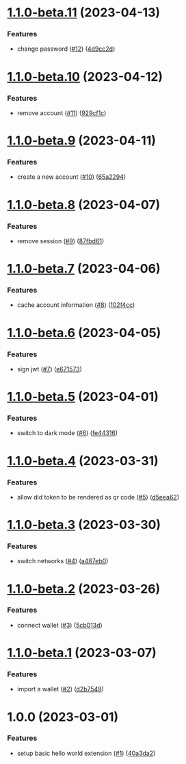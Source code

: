 # [1.1.0-beta.11](https://github.com/agoralabs-sh/agora-wallet-browser-extension/compare/v1.1.0-beta.10...v1.1.0-beta.11) (2023-04-13)


### Features

* change password ([#12](https://github.com/agoralabs-sh/agora-wallet-browser-extension/issues/12)) ([4d9cc2d](https://github.com/agoralabs-sh/agora-wallet-browser-extension/commit/4d9cc2dca803918fc7e1745312cd017a4d8a7cf8))

# [1.1.0-beta.10](https://github.com/agoralabs-sh/agora-wallet-browser-extension/compare/v1.1.0-beta.9...v1.1.0-beta.10) (2023-04-12)


### Features

* remove account ([#11](https://github.com/agoralabs-sh/agora-wallet-browser-extension/issues/11)) ([929cf1c](https://github.com/agoralabs-sh/agora-wallet-browser-extension/commit/929cf1c1b51ef309158b03b0a0af429ad829d5ad))

# [1.1.0-beta.9](https://github.com/agoralabs-sh/agora-wallet-browser-extension/compare/v1.1.0-beta.8...v1.1.0-beta.9) (2023-04-11)


### Features

* create a new account ([#10](https://github.com/agoralabs-sh/agora-wallet-browser-extension/issues/10)) ([65a2294](https://github.com/agoralabs-sh/agora-wallet-browser-extension/commit/65a22949326cda57df17beacd579ba2093d453da))

# [1.1.0-beta.8](https://github.com/agoralabs-sh/agora-wallet-browser-extension/compare/v1.1.0-beta.7...v1.1.0-beta.8) (2023-04-07)


### Features

* remove session ([#9](https://github.com/agoralabs-sh/agora-wallet-browser-extension/issues/9)) ([87fbd61](https://github.com/agoralabs-sh/agora-wallet-browser-extension/commit/87fbd616cb3b897013c6cbf50d37ef339a9bbe51))

# [1.1.0-beta.7](https://github.com/agoralabs-sh/agora-wallet-browser-extension/compare/v1.1.0-beta.6...v1.1.0-beta.7) (2023-04-06)


### Features

* cache account information ([#8](https://github.com/agoralabs-sh/agora-wallet-browser-extension/issues/8)) ([102f4cc](https://github.com/agoralabs-sh/agora-wallet-browser-extension/commit/102f4cce73c1107720a780d6bdef030316816d22))

# [1.1.0-beta.6](https://github.com/agoralabs-sh/agora-wallet-browser-extension/compare/v1.1.0-beta.5...v1.1.0-beta.6) (2023-04-05)


### Features

* sign jwt ([#7](https://github.com/agoralabs-sh/agora-wallet-browser-extension/issues/7)) ([e671573](https://github.com/agoralabs-sh/agora-wallet-browser-extension/commit/e671573338a8e97ed777310f022f7e6211e975cd))

# [1.1.0-beta.5](https://github.com/agoralabs-sh/agora-wallet-browser-extension/compare/v1.1.0-beta.4...v1.1.0-beta.5) (2023-04-01)


### Features

* switch to dark mode ([#6](https://github.com/agoralabs-sh/agora-wallet-browser-extension/issues/6)) ([fe44316](https://github.com/agoralabs-sh/agora-wallet-browser-extension/commit/fe44316fd050f5906a2b41289a0e9e5242b44a10))

# [1.1.0-beta.4](https://github.com/agoralabs-sh/agora-wallet-browser-extension/compare/v1.1.0-beta.3...v1.1.0-beta.4) (2023-03-31)


### Features

* allow did token to be rendered as qr code ([#5](https://github.com/agoralabs-sh/agora-wallet-browser-extension/issues/5)) ([d5eea62](https://github.com/agoralabs-sh/agora-wallet-browser-extension/commit/d5eea62d9a97a37fb757dc6fb24463ae554453c9))

# [1.1.0-beta.3](https://github.com/agoralabs-sh/agora-wallet-browser-extension/compare/v1.1.0-beta.2...v1.1.0-beta.3) (2023-03-30)


### Features

* switch networks ([#4](https://github.com/agoralabs-sh/agora-wallet-browser-extension/issues/4)) ([a487eb0](https://github.com/agoralabs-sh/agora-wallet-browser-extension/commit/a487eb0d24aa368c6934adca62d02110aed5489c))

# [1.1.0-beta.2](https://github.com/agoralabs-sh/agora-wallet-browser-extension/compare/v1.1.0-beta.1...v1.1.0-beta.2) (2023-03-26)


### Features

* connect wallet ([#3](https://github.com/agoralabs-sh/agora-wallet-browser-extension/issues/3)) ([5cb013d](https://github.com/agoralabs-sh/agora-wallet-browser-extension/commit/5cb013d52109e20e669d73b238a60a755f54bf05))

# [1.1.0-beta.1](https://github.com/agoralabs-sh/agora-wallet-browser-extension/compare/v1.0.0...v1.1.0-beta.1) (2023-03-07)


### Features

* import a wallet ([#2](https://github.com/agoralabs-sh/agora-wallet-browser-extension/issues/2)) ([d2b7549](https://github.com/agoralabs-sh/agora-wallet-browser-extension/commit/d2b7549ecb321a4733331f94c1304272c34f93af))

# 1.0.0 (2023-03-01)


### Features

* setup basic hello world extension ([#1](https://github.com/agoralabs-sh/agora-wallet-firefox/issues/1)) ([40a3da2](https://github.com/agoralabs-sh/agora-wallet-firefox/commit/40a3da2c601f4b286f935f0b4941c2f696074f3f))
